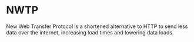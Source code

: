 # NWTP
New Web Transfer Protocol is a shortened alternative to HTTP to send less data over the internet, increasing load times and lowering data loads.